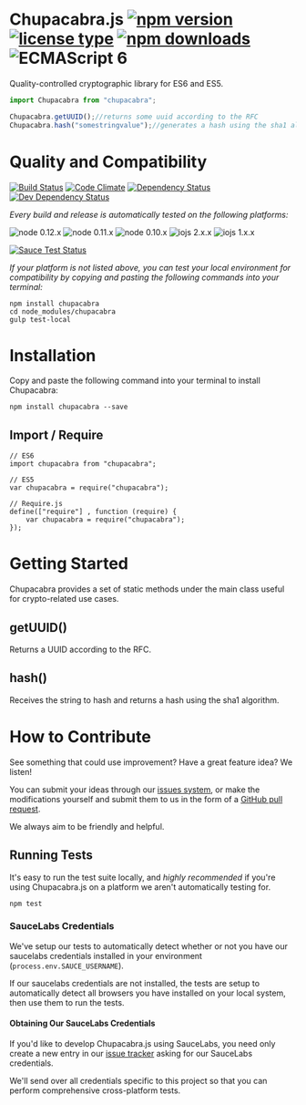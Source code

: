 # Chupacabra.js [![npm version](https://img.shields.io/npm/v/chupacabra.svg)](https://www.npmjs.com/package/chupacabra) [![license type](https://img.shields.io/npm/l/chupacabra.svg)](https://github.com/FreeAllMedia/chupacabra.git/blob/master/LICENSE) [![npm downloads](https://img.shields.io/npm/dm/chupacabra.svg)](https://www.npmjs.com/package/chupacabra) ![ECMAScript 6](https://img.shields.io/badge/ECMAScript-6-red.svg)

Quality-controlled cryptographic library for ES6 and ES5.

```javascript
import Chupacabra from "chupacabra";

Chupacabra.getUUID();//returns some uuid according to the RFC
Chupacabra.hash("somestringvalue");//generates a hash using the sha1 algorithm
```

# Quality and Compatibility

[![Build Status](https://travis-ci.org/FreeAllMedia/chupacabra.png?branch=master)](https://travis-ci.org/FreeAllMedia/chupacabra) [![Code Climate](https://codeclimate.com/github/FreeAllMedia/chupacabra/badges/gpa.svg)](https://codeclimate.com/github/FreeAllMedia/chupacabra) [![Dependency Status](https://david-dm.org/FreeAllMedia/chupacabra.png?theme=shields.io)](https://david-dm.org/FreeAllMedia/chupacabra?theme=shields.io) [![Dev Dependency Status](https://david-dm.org/FreeAllMedia/chupacabra/dev-status.svg)](https://david-dm.org/FreeAllMedia/chupacabra?theme=shields.io#info=devDependencies)

*Every build and release is automatically tested on the following platforms:*

![node 0.12.x](https://img.shields.io/badge/node-0.12.x-brightgreen.svg) ![node 0.11.x](https://img.shields.io/badge/node-0.11.x-brightgreen.svg) ![node 0.10.x](https://img.shields.io/badge/node-0.10.x-brightgreen.svg)
![iojs 2.x.x](https://img.shields.io/badge/iojs-2.x.x-brightgreen.svg) ![iojs 1.x.x](https://img.shields.io/badge/iojs-1.x.x-brightgreen.svg)


[![Sauce Test Status](https://saucelabs.com/browser-matrix/chupacabra.svg)](https://saucelabs.com/u/chupacabra)


*If your platform is not listed above, you can test your local environment for compatibility by copying and pasting the following commands into your terminal:*

```
npm install chupacabra
cd node_modules/chupacabra
gulp test-local
```

# Installation

Copy and paste the following command into your terminal to install Chupacabra:

```
npm install chupacabra --save
```

## Import / Require

```
// ES6
import chupacabra from "chupacabra";
```

```
// ES5
var chupacabra = require("chupacabra");
```

```
// Require.js
define(["require"] , function (require) {
    var chupacabra = require("chupacabra");
});
```

# Getting Started
Chupacabra provides a set of static methods under the main class useful for crypto-related use cases.

## getUUID()
Returns a UUID according to the RFC.

## hash()
Receives the string to hash and returns a hash using the sha1 algorithm.

# How to Contribute

See something that could use improvement? Have a great feature idea? We listen!

You can submit your ideas through our [issues system](https://github.com/FreeAllMedia/chupacabra/issues), or make the modifications yourself and submit them to us in the form of a [GitHub pull request](https://help.github.com/articles/using-pull-requests/).

We always aim to be friendly and helpful.

## Running Tests

It's easy to run the test suite locally, and *highly recommended* if you're using Chupacabra.js on a platform we aren't automatically testing for.

```
npm test
```


### SauceLabs Credentials

We've setup our tests to automatically detect whether or not you have our saucelabs credentials installed in your environment (`process.env.SAUCE_USERNAME`).

If our saucelabs credentials are not installed, the tests are setup to automatically detect all browsers you have installed on your local system, then use them to run the tests.

#### Obtaining Our SauceLabs Credentials

If you'd like to develop Chupacabra.js using SauceLabs, you need only create a new entry in our [issue tracker](https://github.com/FreeAllMedia/chupacabra/issues) asking for our SauceLabs credentials.

We'll send over all credentials specific to this project so that you can perform comprehensive cross-platform tests.
